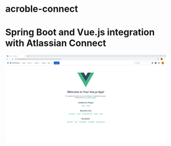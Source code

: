 # acroble-connect
# Spring Boot and Vue.js integration with Atlassian Connect #

![Atlassian Confluence Vue](frontend/src/assets/atlassian_confluence_vue.png)
